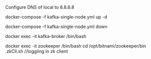 Configure DNS of local to 8.8.8.8

docker-compose -f kafka-single-node.yml up -d 
 
docker-compose -f kafka-single-node.yml down 

docker exec -it kafka-broker /bin/bash 
 
docker exec -it zookeeper /bin/bash 
cd /opt/bitnami/zookeeper/bin
.zkCli.sh  //loggiing in zk client



